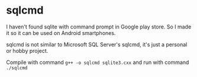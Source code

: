 # sqlcmd

I haven't found sqlite with command prompt in Google play store.  So I made it so it can be used on Android smartphones.

sqlcmd is not similar to Microsoft SQL Server's sqlcmd, it's just a personal or hobby project.

Compile with command `g++ -o sqlcmd sqlite3.cxx` and run with command 
`./sqlcmd`
